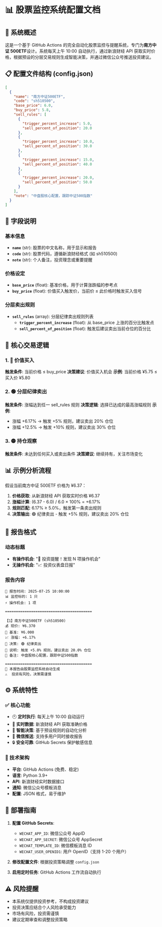 # 📊 股票监控系统配置文档

## 🎯 系统概述

这是一个基于 GitHub Actions 的完全自动化股票监控与提醒系统，专门为**南方中证 500ETF**设计。系统每天上午 10:00 自动执行，通过新浪财经 API 获取实时价格，根据预设的分层交易规则生成智能决策，并通过微信公众号推送投资建议。

## 📋 配置文件结构 (config.json)

```json
[
  {
    "name": "南方中证500ETF",
    "code": "sh510500",
    "base_price": 6.0,
    "buy_price": 5.8,
    "sell_rules": [
      {
        "trigger_percent_increase": 5.0,
        "sell_percent_of_position": 20.0
      },
      {
        "trigger_percent_increase": 10.0,
        "sell_percent_of_position": 30.0
      },
      {
        "trigger_percent_increase": 15.0,
        "sell_percent_of_position": 40.0
      },
      {
        "trigger_percent_increase": 20.0,
        "sell_percent_of_position": 50.0
      }
    ],
    "note": "中盘股核心配置，跟踪中证500指数"
  }
]
```

## 🔧 字段说明

### 基本信息

- **`name`** (str): 股票的中文名称，用于显示和报告
- **`code`** (str): 股票代码，遵循新浪财经格式 (如 sh510500)
- **`note`** (str): 个人备注，投资理念或重要提醒

### 价格设定

- **`base_price`** (float): 基准价格，用于计算涨跌幅的参考点
- **`buy_price`** (float): 价值买入触发价，当前价 ≤ 此价格时触发买入信号

### 分层卖出规则

- **`sell_rules`** (array): 分层纪律卖出规则列表
  - **`trigger_percent_increase`** (float): 从 base_price 上涨的百分比触发点
  - **`sell_percent_of_position`** (float): 触发后建议卖出当前仓位的百分比

## 🧠 核心交易逻辑

### 1. 🔴 价值买入

**触发条件**: 当前价格 ≤ buy_price
**决策建议**: 价值买入机会
**示例**: 当前价格 ¥5.75 ≤ 买入价 ¥5.80

### 2. 🟢 分层纪律卖出

**触发条件**: 涨幅达到任一 sell_rules 规则
**决策逻辑**: 选择已达成的最高涨幅规则
**示例**:

- 涨幅 +6.17% → 触发 +5% 规则，建议卖出 20% 仓位
- 涨幅 +12.5% → 触发 +10% 规则，建议卖出 30% 仓位

### 3. 🟡 持仓观察

**触发条件**: 未达到任何买入或卖出条件
**决策建议**: 继续持有，关注市场变化

## 📊 示例分析流程

假设当前南方中证 500ETF 价格为 ¥6.37：

1. **价格获取**: 从新浪财经 API 获取实时价格 ¥6.37
2. **涨幅计算**: (6.37 - 6.0) / 6.0 × 100% = +6.17%
3. **规则匹配**: 6.17% ≥ 5.0%，触发第一条卖出规则
4. **决策输出**: 🟢 纪律卖出 - 触发 +5% 规则，建议卖出 20% 仓位

## 📱 报告格式

### 动态标题

- **有操作机会**: "🚨 投资提醒！发现 N 项操作机会"
- **无操作机会**: "📈 投资仪表盘日报"

### 报告内容

```
📅 报告时间: 2025-07-25 10:00:00
📊 监控标的: 1 只
⚡ 操作机会: 1 项

========================================

【1】南方中证500ETF (sh510500)
💰 现价: ¥6.370
📐 基准: ¥6.000
📈 涨幅: +6.17%
🎯 决策: 🟢 纪律卖出
📝 说明: 触发 +5.0% 规则，建议卖出 20.0% 仓位
💭 备注: 中盘股核心配置，跟踪中证500指数

========================================
🤖 本报告由股票监控系统自动生成
⚠️  投资有风险，决策需谨慎
```

## ⚙️ 系统特性

### ✅ 核心功能

- 🕙 **定时执行**: 每天上午 10:00 自动运行
- 📡 **实时数据**: 新浪财经 API 获取准确价格
- 🎯 **智能决策**: 基于预设规则的自动化分析
- 📱 **微信推送**: 支持多用户同时接收报告
- 🔒 **安全可靠**: GitHub Secrets 保护敏感信息

### 🔧 技术架构

- **平台**: GitHub Actions (免费、稳定)
- **语言**: Python 3.9+
- **API**: 新浪财经实时数据接口
- **通知**: 微信公众号模板消息
- **配置**: JSON 格式，易于维护

## 🚀 部署指南

1. **配置 GitHub Secrets**:

   - `WECHAT_APP_ID`: 微信公众号 AppID
   - `WECHAT_APP_SECRET`: 微信公众号 AppSecret
   - `WECHAT_TEMPLATE_ID`: 微信模板消息 ID
   - `WECHAT_USER_OPENID1`: 用户 OpenID（支持 1-20 个用户）

2. **修改配置文件**: 根据投资策略调整 `config.json`

3. **启用定时任务**: GitHub Actions 工作流自动执行

## ⚠️ 风险提醒

- 本系统仅提供投资参考，不构成投资建议
- 投资决策应结合个人风险承受能力
- 市场有风险，投资需谨慎
- 建议定期审查和调整投资策略
